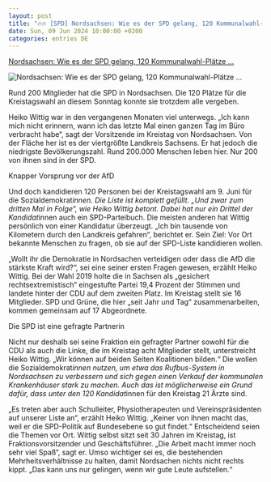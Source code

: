 ```yaml
---
layout: post
title: "🔥🔥 [SPD] Nordsachsen: Wie es der SPD gelang, 120 Kommunalwahl-Plätze ..."
date: Sun, 09 Jun 2024 10:00:00 +0200
categories: entries DE
---
```

[Nordsachsen: Wie es der SPD gelang, 120 Kommunalwahl-Plätze ...](https://www.vorwaerts.de/parteileben/nordsachsen-wie-es-der-spd-gelang-120-kommunalwahl-plaetze-zu-fuellen)

![Nordsachsen: Wie es der SPD gelang, 120 Kommunalwahl-Plätze ...](https://www.vorwaerts.de/sites/default/files/styles/open_graph/public/2024-06/SPD%20Nordsachsen.jpeg?itok=-CGNmoWh)

Rund 200 Mitglieder hat die SPD in Nordsachsen. Die 120 Plätze für die Kreistagswahl an diesem Sonntag konnte sie trotzdem alle vergeben.

Heiko Wittig war in den vergangenen Monaten viel unterwegs. „Ich kann mich nicht erinnern, wann ich das letzte Mal einen ganzen Tag im Büro verbracht habe“, sagt der Vorsitzende im Kreistag von Nordsachsen. Von der Fläche her ist es der viertgrößte Landkreis Sachsens. Er hat jedoch die niedrigste Bevölkerungszahl. Rund 200.000 Menschen leben hier. Nur 200 von ihnen sind in der SPD.

Knapper Vorsprung vor der AfD

Und doch kandidieren 120 Personen bei der Kreistagswahl am 9. Juni für die Sozialdemokrat*innen. Die Liste ist komplett gefüllt. „Und zwar zum dritten Mal in Folge“, wie Heiko Wittig betont. Dabei hat nur ein Drittel der Kandidat*innen auch ein SPD-Parteibuch. Die meisten anderen hat Wittig persönlich von einer Kandidatur überzeugt. „Ich bin tausende von Kilometern durch den Landkreis gefahren“, berichtet er. Sein Ziel: Vor Ort bekannte Menschen zu fragen, ob sie auf der SPD-Liste kandidieren wollen.

„Wollt ihr die Demokratie in Nordsachen verteidigen oder dass die AfD die stärkste Kraft wird?“, sei eine seiner ersten Fragen gewesen, erzählt Heiko Wittig. Bei der Wahl 2019 holte die in Sachsen als „gesichert rechtsextremistisch“ eingestufte Partei 19,4 Prozent der Stimmen und landete hinter der CDU auf dem zweiten Platz. Im Kreistag stellt sie 16 Mitglieder. SPD und Grüne, die hier „seit Jahr und Tag“ zusammenarbeiten, kommen gemeinsam auf 17 Abgeordnete.

Die SPD ist eine gefragte Partnerin

Nicht nur deshalb sei seine Fraktion ein gefragter Partner sowohl für die CDU als auch die Linke, die im Kreistag acht Mitglieder stellt, unterstreicht Heiko Wittig. „Wir können auf beiden Seiten Koalitionen bilden.“ Die wollen die Sozialdemokrat*innen nutzen, um etwa das Rufbus-System in Nordsachsen zu verbessern und sich gegen einen Verkauf der kommunalen Krankenhäuser stark zu machen. Auch das ist möglicherweise ein Grund dafür, dass unter den 120 Kandidat*innen für den Kreistag 21 Ärzte sind.

„Es treten aber auch Schulleiter, Physiotherapeuten und Vereinspräsidenten auf unserer Liste an“, erzählt Heiko Wittig. „Keiner von ihnen macht das, weil er die SPD-Politik auf Bundesebene so gut findet.“ Entscheidend seien die Themen vor Ort. Wittig selbst sitzt seit 30 Jahren im Kreistag, ist Fraktionsvorsitzender und Geschäftsführer. „Die Arbeit macht immer noch sehr viel Spaß“, sagt er. Umso wichtiger sei es, die bestehenden Mehrheitsverhältnisse zu halten, damit Nordsachen nichts nicht rechts kippt. „Das kann uns nur gelingen, wenn wir gute Leute aufstellen.“

